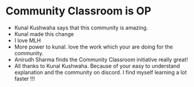 # Community Classroom is OP

- Kunal Kushwaha says that this community is amazing.
- Kunal made this change
- I love MLH
- More power to kunal. love the work which your are doing for the community.
- Anirudh Sharma finds the Community Classroom initiative really great!
- All thanks to Kunal Kushwaha. Because of your easy to understand explanation and the community on discord. I find myself learning a lot faster !!!
